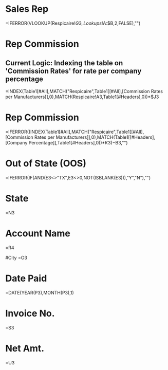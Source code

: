 # Sales Rep

=IFERROR(VLOOKUP(Respicaire!$G3,Lookups!$A:$B,2,FALSE),"")


# Rep Commission

## Current Logic:  Indexing the table on 'Commission Rates' for rate per company percentage
=INDEX(Table1[#All],MATCH("Respicaire",Table1[[#All],[Commission Rates per Manufacturers]],0),MATCH(Respicaire!A3,Table1[#Headers],0))*$J3


# Rep Commission
=IFERROR((INDEX(Table1[#All],MATCH("Respicaire",Table1[[#All],[Commission Rates per Manufacturers]],0),MATCH(Table1[[#Headers],[Company Percentage]],Table1[#Headers],0))*$K3)-$B3,"")


# Out of State (OOS)
=IFERROR(IF(AND(E3<>"TX",E3<>0,NOT(ISBLANK(E3))),"Y","N"),"")


# State
=N3


# Account Name
=R4

#City
=O3

# Date Paid
=DATE(YEAR(P3),MONTH(P3),1)

# Invoice No.
=S3

# Net Amt.
=U3
